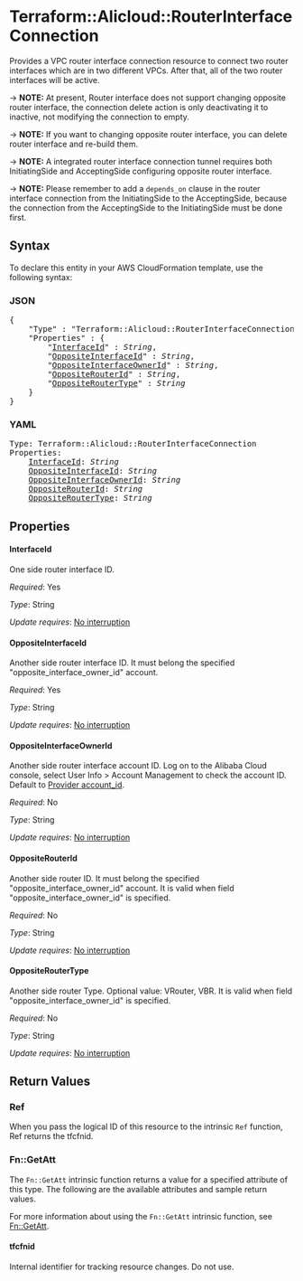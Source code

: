 # Terraform::Alicloud::RouterInterfaceConnection

Provides a VPC router interface connection resource to connect two router interfaces which are in two different VPCs.
After that, all of the two router interfaces will be active.

-> **NOTE:** At present, Router interface does not support changing opposite router interface, the connection delete action is only deactivating it to inactive, not modifying the connection to empty.

-> **NOTE:** If you want to changing opposite router interface, you can delete router interface and re-build them.

-> **NOTE:** A integrated router interface connection tunnel requires both InitiatingSide and AcceptingSide configuring opposite router interface.

-> **NOTE:** Please remember to add a `depends_on` clause in the router interface connection from the InitiatingSide to the AcceptingSide, because the connection from the AcceptingSide to the InitiatingSide must be done first.

## Syntax

To declare this entity in your AWS CloudFormation template, use the following syntax:

### JSON

<pre>
{
    "Type" : "Terraform::Alicloud::RouterInterfaceConnection",
    "Properties" : {
        "<a href="#interfaceid" title="InterfaceId">InterfaceId</a>" : <i>String</i>,
        "<a href="#oppositeinterfaceid" title="OppositeInterfaceId">OppositeInterfaceId</a>" : <i>String</i>,
        "<a href="#oppositeinterfaceownerid" title="OppositeInterfaceOwnerId">OppositeInterfaceOwnerId</a>" : <i>String</i>,
        "<a href="#oppositerouterid" title="OppositeRouterId">OppositeRouterId</a>" : <i>String</i>,
        "<a href="#oppositeroutertype" title="OppositeRouterType">OppositeRouterType</a>" : <i>String</i>
    }
}
</pre>

### YAML

<pre>
Type: Terraform::Alicloud::RouterInterfaceConnection
Properties:
    <a href="#interfaceid" title="InterfaceId">InterfaceId</a>: <i>String</i>
    <a href="#oppositeinterfaceid" title="OppositeInterfaceId">OppositeInterfaceId</a>: <i>String</i>
    <a href="#oppositeinterfaceownerid" title="OppositeInterfaceOwnerId">OppositeInterfaceOwnerId</a>: <i>String</i>
    <a href="#oppositerouterid" title="OppositeRouterId">OppositeRouterId</a>: <i>String</i>
    <a href="#oppositeroutertype" title="OppositeRouterType">OppositeRouterType</a>: <i>String</i>
</pre>

## Properties

#### InterfaceId

One side router interface ID.

_Required_: Yes

_Type_: String

_Update requires_: [No interruption](https://docs.aws.amazon.com/AWSCloudFormation/latest/UserGuide/using-cfn-updating-stacks-update-behaviors.html#update-no-interrupt)

#### OppositeInterfaceId

Another side router interface ID. It must belong the specified "opposite_interface_owner_id" account.

_Required_: Yes

_Type_: String

_Update requires_: [No interruption](https://docs.aws.amazon.com/AWSCloudFormation/latest/UserGuide/using-cfn-updating-stacks-update-behaviors.html#update-no-interrupt)

#### OppositeInterfaceOwnerId

Another side router interface account ID. Log on to the Alibaba Cloud console, select User Info > Account Management to check the account ID. Default to [Provider account_id](https://www.terraform.io/docs/providers/alicloud/index.html#account_id).

_Required_: No

_Type_: String

_Update requires_: [No interruption](https://docs.aws.amazon.com/AWSCloudFormation/latest/UserGuide/using-cfn-updating-stacks-update-behaviors.html#update-no-interrupt)

#### OppositeRouterId

Another side router ID. It must belong the specified "opposite_interface_owner_id" account. It is valid when field "opposite_interface_owner_id" is specified.

_Required_: No

_Type_: String

_Update requires_: [No interruption](https://docs.aws.amazon.com/AWSCloudFormation/latest/UserGuide/using-cfn-updating-stacks-update-behaviors.html#update-no-interrupt)

#### OppositeRouterType

Another side router Type. Optional value: VRouter, VBR. It is valid when field "opposite_interface_owner_id" is specified.

_Required_: No

_Type_: String

_Update requires_: [No interruption](https://docs.aws.amazon.com/AWSCloudFormation/latest/UserGuide/using-cfn-updating-stacks-update-behaviors.html#update-no-interrupt)

## Return Values

### Ref

When you pass the logical ID of this resource to the intrinsic `Ref` function, Ref returns the tfcfnid.

### Fn::GetAtt

The `Fn::GetAtt` intrinsic function returns a value for a specified attribute of this type. The following are the available attributes and sample return values.

For more information about using the `Fn::GetAtt` intrinsic function, see [Fn::GetAtt](https://docs.aws.amazon.com/AWSCloudFormation/latest/UserGuide/intrinsic-function-reference-getatt.html).

#### tfcfnid

Internal identifier for tracking resource changes. Do not use.

